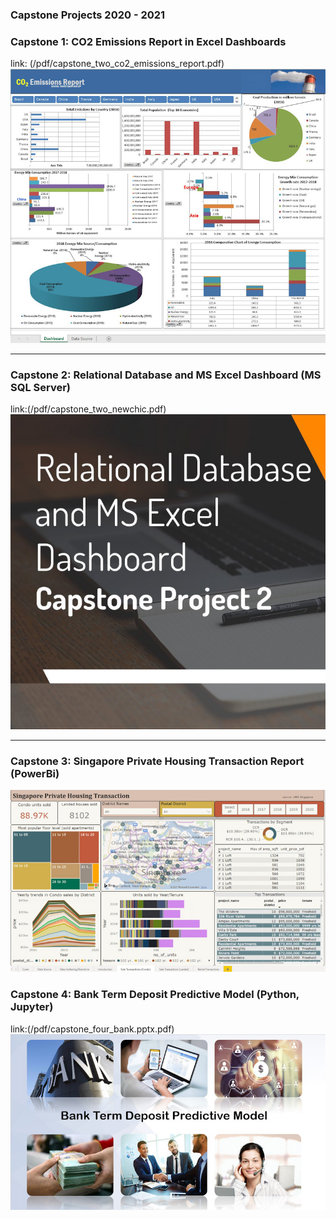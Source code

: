 ### Capstone Projects 2020 - 2021 

<h3>Capstone 1: CO2 Emissions Report in Excel Dashboards</h3> link: (/pdf/capstone_two_co2_emissions_report.pdf)
<img src="images/capstone_one_edited.jpg?raw=true"/>

---
<h3>Capstone 2: Relational Database and MS Excel Dashboard (MS SQL Server)</h3> link:(/pdf/capstone_two_newchic.pdf)
<img src="images/capstone_two_edited.jpg?raw=true"/>

---
<h3>Capstone 3: Singapore Private Housing Transaction Report (PowerBi)</h3>
<img src="images/capstone_three_edited.jpg?raw=true"/>

<h3>Capstone 4: Bank Term Deposit Predictive Model (Python, Jupyter)</h3> link:(/pdf/capstone_four_bank.pptx.pdf)
<img src="images/capstone_four_edited.jpg?raw=true"/>
